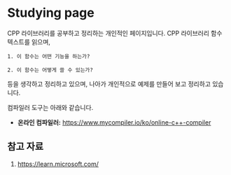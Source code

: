 # Studying page

CPP 라이브러리를 공부하고 정리하는 개인적인 페이지입니다. CPP 라이브러리 함수 텍스트를 읽으며, 

    1. 이 함수는 어떤 기능을 하는가?
  
    2. 이 함수는 어떻게 쓸 수 있는가?



등을 생각하고 정리하고 있으며, 나아가 개인적으로 예제를 만들어 보고 정리하고 있습니다.



컴파일러 도구는 아래와 같습니다.

- **온라인 컴파일러:** https://www.mycompiler.io/ko/online-c++-compiler


## 참고 자료

  1. https://learn.microsoft.com/
